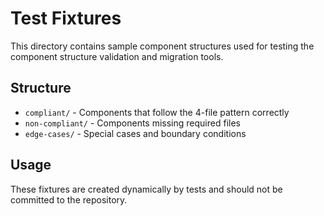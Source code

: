 # Test Fixtures

This directory contains sample component structures used for testing the component structure validation and migration tools.

## Structure

- `compliant/` - Components that follow the 4-file pattern correctly
- `non-compliant/` - Components missing required files
- `edge-cases/` - Special cases and boundary conditions

## Usage

These fixtures are created dynamically by tests and should not be committed to the repository.
